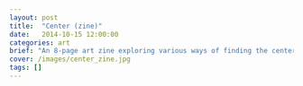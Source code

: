 ```yaml
---
layout: post
title:  "Center (zine)"
date:   2014-10-15 12:00:00
categories: art
brief: "An 8-page art zine exploring various ways of finding the center point of basic shapes using only compass-and-straightedge techniques."
cover: /images/center_zine.jpg
tags: []
---
```


